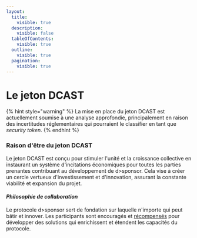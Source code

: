 ```yaml
---
layout:
  title:
    visible: true
  description:
    visible: false
  tableOfContents:
    visible: true
  outline:
    visible: true
  pagination:
    visible: true
---
```


# Le jeton DCAST

{% hint style="warning" %}
La mise en place du jeton DCAST est actuellement soumise à une analyse approfondie, principalement en raison des incertitudes réglementaires qui pourraient le classifier en tant que _security token_.
{% endhint %}

### Raison d'être du jeton DCAST

Le jeton DCAST est conçu pour stimuler l'unité et la croissance collective en instaurant un système d'incitations économiques pour toutes les parties prenantes contribuant au développement de d>sponsor. Cela vise à créer un cercle vertueux d'investissement et d'innovation, assurant la constante viabilité et expansion du projet.&#x20;

#### _Philosophie de collaboration_

Le protocole d>sponsor sert de fondation sur laquelle n'importe qui peut bâtir et innover. Les participants sont encouragés et [récompensés](broken-reference) pour développer des solutions qui enrichissent et étendent les capacités du protocole.
